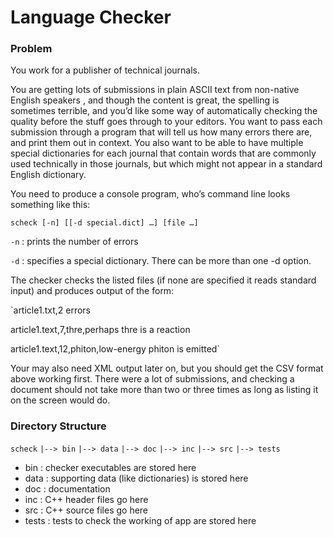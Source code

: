 # Language Checker

### Problem

You work for a publisher of technical journals.

You are getting lots of submissions in plain ASCII text from non-native English  speakers , and though the content is great, the spelling is sometimes terrible, and you’d like some way of automatically checking the quality before the stuff goes through to your editors. You want to pass each submission through a program that will tell us how many errors there are, and print them out in context. You also want to be able to have multiple special dictionaries for each journal that contain words that are commonly used technically in those journals, but which might not appear in a standard English dictionary.


You need to produce a console program, who’s command line looks something like this:

`scheck [-n] [[-d special.dict] …] [file …]`

`-n` : prints the number of errors

`-d` : specifies a special dictionary. There can be more than one -d option.


The checker checks the listed files (if none are specified it reads standard input) and produces output of the form:

`article1.txt,2 errors

article1.text,7,thre,perhaps thre is a reaction

article1.text,12,phiton,low-energy phiton is emitted`


Your may also need XML output later on, but you should get the CSV format above working first. There were a lot of submissions, and checking a document should not take more than two or three times as long as listing it on the screen would do.



### Directory Structure

`scheck`
`|--> bin`
`|--> data`
`|--> doc`
`|--> inc`
`|--> src`
`|--> tests`



* bin : checker executables are stored here
* data : supporting data (like dictionaries) is stored here
* doc : documentation
* inc : C++ header files go here
* src : C++ source files go here
* tests : tests to check the working of app are stored here
